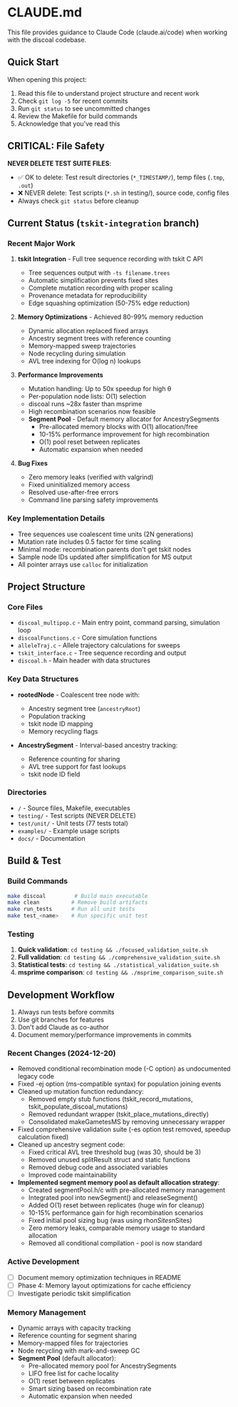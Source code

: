 # CLAUDE.md

This file provides guidance to Claude Code (claude.ai/code) when working with the discoal codebase.

## Quick Start
When opening this project:
1. Read this file to understand project structure and recent work
2. Check `git log -5` for recent commits
3. Run `git status` to see uncommitted changes
4. Review the Makefile for build commands
5. Acknowledge that you've read this

## CRITICAL: File Safety
**NEVER DELETE TEST SUITE FILES**:
- ✅ OK to delete: Test result directories (`*_TIMESTAMP/`), temp files (`.tmp`, `.out`)
- ❌ NEVER delete: Test scripts (`*.sh` in testing/), source code, config files
- Always check `git status` before cleanup

## Current Status (`tskit-integration` branch)

### Recent Major Work
1. **tskit Integration** - Full tree sequence recording with tskit C API
   - Tree sequences output with `-ts filename.trees`
   - Automatic simplification prevents fixed sites
   - Complete mutation recording with proper scaling
   - Provenance metadata for reproducibility
   - Edge squashing optimization (50-75% edge reduction)

2. **Memory Optimizations** - Achieved 80-99% memory reduction
   - Dynamic allocation replaced fixed arrays
   - Ancestry segment trees with reference counting
   - Memory-mapped sweep trajectories
   - Node recycling during simulation
   - AVL tree indexing for O(log n) lookups

3. **Performance Improvements**
   - Mutation handling: Up to 50x speedup for high θ
   - Per-population node lists: O(1) selection
   - discoal runs ~28x faster than msprime
   - High recombination scenarios now feasible
   - **Segment Pool** - Default memory allocator for AncestrySegments
     - Pre-allocated memory blocks with O(1) allocation/free
     - 10-15% performance improvement for high recombination
     - O(1) pool reset between replicates
     - Automatic expansion when needed

4. **Bug Fixes**
   - Zero memory leaks (verified with valgrind)
   - Fixed uninitialized memory access
   - Resolved use-after-free errors
   - Command line parsing safety improvements

### Key Implementation Details
- Tree sequences use coalescent time units (2N generations)
- Mutation rate includes 0.5 factor for time scaling
- Minimal mode: recombination parents don't get tskit nodes
- Sample node IDs updated after simplification for MS output
- All pointer arrays use `calloc` for initialization

## Project Structure

### Core Files
- `discoal_multipop.c` - Main entry point, command parsing, simulation loop
- `discoalFunctions.c` - Core simulation functions
- `alleleTraj.c` - Allele trajectory calculations for sweeps
- `tskit_interface.c` - Tree sequence recording and output
- `discoal.h` - Main header with data structures

### Key Data Structures
- **rootedNode** - Coalescent tree node with:
  - Ancestry segment tree (`ancestryRoot`)
  - Population tracking
  - tskit node ID mapping
  - Memory recycling flags
  
- **AncestrySegment** - Interval-based ancestry tracking:
  - Reference counting for sharing
  - AVL tree support for fast lookups
  - tskit node ID field

### Directories
- `/` - Source files, Makefile, executables
- `testing/` - Test scripts (NEVER DELETE)
- `test/unit/` - Unit tests (77 tests total)
- `examples/` - Example usage scripts
- `docs/` - Documentation

## Build & Test

### Build Commands
```bash
make discoal         # Build main executable
make clean          # Remove build artifacts
make run_tests      # Run all unit tests
make test_<name>    # Run specific unit test
```

### Testing
1. **Quick validation**: `cd testing && ./focused_validation_suite.sh`
2. **Full validation**: `cd testing && ./comprehensive_validation_suite.sh`
3. **Statistical tests**: `cd testing && ./statistical_validation_suite.sh`
4. **msprime comparison**: `cd testing && ./msprime_comparison_suite.sh`

## Development Workflow

1. Always run tests before commits
2. Use git branches for features
3. Don't add Claude as co-author
4. Document memory/performance improvements in commits

### Recent Changes (2024-12-20)
- Removed conditional recombination mode (-C option) as undocumented legacy code
- Fixed -ej option (ms-compatible syntax) for population joining events
- Cleaned up mutation function redundancy:
  - Removed empty stub functions (tskit_record_mutations, tskit_populate_discoal_mutations)
  - Removed redundant wrapper (tskit_place_mutations_directly)
  - Consolidated makeGametesMS by removing unnecessary wrapper
- Fixed comprehensive validation suite (-es option test removed, speedup calculation fixed)
- Cleaned up ancestry segment code:
  - Fixed critical AVL tree threshold bug (was 30, should be 3)
  - Removed unused splitResult struct and static functions
  - Removed debug code and associated variables
  - Improved code maintainability
- **Implemented segment memory pool as default allocation strategy**:
  - Created segmentPool.h/c with pre-allocated memory management
  - Integrated pool into newSegment() and releaseSegment()
  - Added O(1) reset between replicates (huge win for cleanup)
  - 10-15% performance gain for high recombination scenarios
  - Fixed initial pool sizing bug (was using rho*nSites*nSites)
  - Zero memory leaks, comparable memory usage to standard allocation
  - Removed all conditional compilation - pool is now standard

### Active Development
- [ ] Document memory optimization techniques in README
- [ ] Phase 4: Memory layout optimizations for cache efficiency
- [ ] Investigate periodic tskit simplification

### Memory Management
- Dynamic arrays with capacity tracking
- Reference counting for segment sharing
- Memory-mapped files for trajectories
- Node recycling with mark-and-sweep GC
- **Segment Pool** (default allocator):
  - Pre-allocated memory pool for AncestrySegments
  - LIFO free list for cache locality
  - O(1) reset between replicates
  - Smart sizing based on recombination rate
  - Automatic expansion when needed